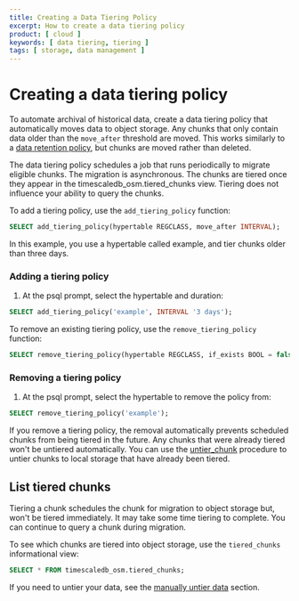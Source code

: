 ```yaml
---
title: Creating a Data Tiering Policy
excerpt: How to create a data tiering policy
product: [ cloud ]
keywords: [ data tiering, tiering ]
tags: [ storage, data management ]
---
```


# Creating a data tiering policy

To automate archival of historical data, create a data tiering policy that
automatically moves data to object storage. Any chunks that only contain data
older than the `move_after` threshold are moved. This works similarly to a
[data retention policy](https://docs.timescale.com/use-timescale/latest/data-retention/), but chunks are moved rather than deleted.

The data tiering policy schedules a job that runs periodically to migrate
eligible chunks. The migration is asynchronous.
The chunks are tiered once they appear in the timescaledb_osm.tiered_chunks view.
Tiering does not influence your ability to query the chunks.

To add a tiering policy, use the `add_tiering_policy` function:

```sql
SELECT add_tiering_policy(hypertable REGCLASS, move_after INTERVAL);
```

In this example, you use a hypertable called example, and tier chunks older than three days.

<Procedure>

### Adding a tiering policy

1. At the psql prompt, select the hypertable and duration:

```sql
SELECT add_tiering_policy('example', INTERVAL '3 days');
```

</Procedure>

To remove an existing tiering policy, use the `remove_tiering_policy` function:

```sql
SELECT remove_tiering_policy(hypertable REGCLASS, if_exists BOOL = false);
```

<Procedure>

### Removing a tiering policy

1. At the psql prompt, select the hypertable to remove the policy from:

```sql
SELECT remove_tiering_policy('example');
```

</Procedure>

If you remove a tiering policy, the removal automatically prevents scheduled chunks from being tiered in the future.
Any chunks that were already tiered won't be untiered automatically. You can use the [untier_chunk][untier-data] procedure 
to untier chunks to local storage that have already been tiered.

## List tiered chunks

<Highlight type="info">
Tiering a chunk schedules the chunk for migration to object storage but, won't be tiered immediately. 
It may take some time tiering to complete. You can continue to query a chunk during migration.
</Highlight>

To see which chunks are tiered into object storage, use the `tiered_chunks`
informational view:

```sql
SELECT * FROM timescaledb_osm.tiered_chunks;
```

If you need to untier your data, see the
[manually untier data][untier-data] section.


[untier-data]: /use-timescale/:currentVersion:/data-tiering/untier-data/
